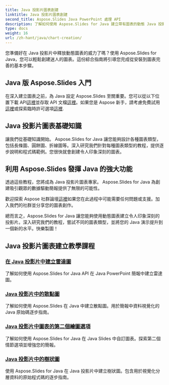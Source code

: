 ```yaml
---
title: Java 投影片圖表創建
linktitle: Java 投影片圖表創建
second_title: Aspose.Slides Java PowerPoint 處理 API
description: 了解如何使用 Aspose.Slides for Java 建立帶有圖表的動態 Java 投影片。我們的綜合教學將引導您逐步完成整個過程。
type: docs
weight: 16
url: /zh-hant/java/chart-creation/
---
```


您準備好在 Java 投影片中釋放動態圖表的威力了嗎？使用 Aspose.Slides for Java，您可以輕鬆創建迷人的圖表。這份綜合指南將引導您完成從安裝到圖表完善的基本步驟。

## Java 版 Aspose.Slides 入門

在深入建立圖表之前，為 Java 設定 Aspose.Slides 至關重要。您可以從以下位置下載 API[這裡](https://releases.aspose.com/slides/java/)並存取 API 文檔[這裡](https://reference.aspose.com/slides/java/)。如果您是 Aspose 新手，請考慮免費試用[這裡](https://releases.aspose.com/)或探索臨時許可選項[這裡](https://purchase.aspose.com/temporary-license/).

## Java 投影片圖表基礎知識

讓我們從基礎知識開始。 Aspose.Slides for Java 讓您能夠設計各種圖表類型，包括長條圖、圓餅圖、折線圖等。深入研究我們針對每種圖表類型的教程，提供逐步說明和程式碼範例。您很快就會創建令人印象深刻的圖表。

## 利用 Aspose.Slides 發揮 Java 的強大功能

透過這些教程，您將成為 Java 投影片圖表專家。 Aspose.Slides for Java 為創建吸引觀眾的數據驅動簡報提供了無限的可能性。

歡迎探索 Aspose 社群論壇[這裡](https://forum.aspose.com/)如果您在此過程中可能需要任何問題或支援。加入我們的社群並分享您的圖表創作。

總而言之，Aspose.Slides for Java 讓您能夠使用動態圖表建立令人印象深刻的投影片。深入研究我們的教程，嘗試不同的圖表類型，並將您的 Java 演示提升到一個新的水平。快樂製圖！

## Java 投影片圖表建立教學課程
### [在 Java 投影片中建立雷達圖](./radar-chart-creating-java-slides/)
了解如何使用 Aspose.Slides for Java API 在 Java PowerPoint 簡報中建立雷達圖。
### [Java 投影片中的散點圖](./scattered-chart-java-slides/)
了解如何使用 Aspose.Slides 在 Java 中建立散點圖。用於簡報中資料視覺化的 Java 原始碼逐步指南。
### [Java 投影片中圖表的第二個繪圖選項](./second-plot-options-charts-java-slides/)
了解如何使用 Aspose.Slides for Java 在 Java Slides 中自訂圖表。探索第二個情節選項並增強您的簡報。
### [Java 投影片中的樹狀圖](./tree-map-chart-java-slides/)
使用 Aspose.Slides for Java 在 Java 投影片中建立樹狀圖。包含用於視覺化分層資料的原始程式碼的逐步指南。
